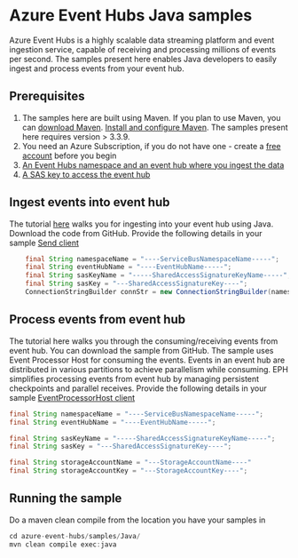 # Azure Event Hubs Java samples

Azure Event Hubs is a highly scalable data streaming platform and event ingestion service, capable of receiving and processing millions of events per second. The samples present here enables Java developers to easily ingest and process events from your event hub.

## Prerequisites
1.	The samples here are built using Maven. If you plan to use Maven, you can [download Maven](https://maven.apache.org/download.cgi). [Install and configure Maven](https://maven.apache.org/install.html). The samples present here requires version > 3.3.9. 
2.	You need an Azure Subscription, if you do not have one - create a [free account](https://azure.microsoft.com/free/?ref=microsoft.com&utm_source=microsoft.com&utm_medium=docs&utm_campaign=visualstudio) before you begin
3.	[An Event Hubs namespace and an event hub where you ingest the data](https://docs.microsoft.com/azure/event-hubs/event-hubs-create)
4.	[A SAS key to access the event hub](https://docs.microsoft.com/azure/event-hubs/event-hubs-create#SAS)

## Ingest events into event hub
The tutorial [here](https://docs.microsoft.com/azure/event-hubs/event-hubs-java-get-started-send) walks you for ingesting into your event hub using Java. Download the code from GitHub. Provide the following details in your sample [Send client](https://github.com/Azure/azure-event-hubs/blob/master/samples/Java/src/main/java/com/microsoft/azure/eventhubs/samples/Basic/Send.java)

```java
    final String namespaceName = "----ServiceBusNamespaceName-----";
    final String eventHubName = "----EventHubName-----";
    final String sasKeyName = "-----SharedAccessSignatureKeyName-----";
    final String sasKey = "---SharedAccessSignatureKey----";
    ConnectionStringBuilder connStr = new ConnectionStringBuilder(namespaceName, eventHubName, sasKeyName, sasKey);
```

## Process events from event hub
The tutorial here walks you through the consuming/receiving events from event hub. You can download the sample from GitHub. The sample uses Event Processor Host for consuming the events. Events in an event hub are distributed in various partitions to achieve parallelism while consuming. EPH simplifies processing events from event hub by managing persistent checkpoints and parallel receives. Provide the following details in your sample [EventProcessorHost client](https://github.com/Azure/azure-event-hubs/blob/master/samples/Java/src/main/java/com/microsoft/azure/eventhubs/samples/Basic/EventProcessorSample.java) 


```java
final String namespaceName = "----ServiceBusNamespaceName-----";
final String eventHubName = "----EventHubName-----";

final String sasKeyName = "-----SharedAccessSignatureKeyName-----";
final String sasKey = "---SharedAccessSignatureKey----";

final String storageAccountName = "---StorageAccountName----"
final String storageAccountKey = "---StorageAccountKey----";
```

## Running the sample
Do a maven clean compile from the location you have your samples in
``` java
cd azure-event-hubs/samples/Java/
mvn clean compile exec:java
```


